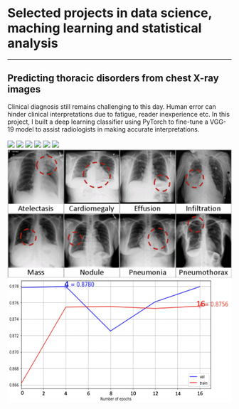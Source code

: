 # Selected projects in data science, maching learning and statistical analysis
---

## Predicting thoracic disorders from chest X-ray images
Clinical diagnosis still remains challenging to this day. Human error can hinder clinical interpretations due to fatigue, reader inexperience etc. In this project, I built a deep learning classifier using PyTorch to fine-tune a VGG-19 model to assist radiologists in making accurate interpretations.
<br><br>
[![](https://img.shields.io/badge/Python-white?logo=Python)](#) [![](https://img.shields.io/badge/Jupyter-white?logo=Jupyter)](#) [![](https://img.shields.io/badge/PyTorch-white?logo=pytorch)](#) [![](https://img.shields.io/badge/HPC-white?logo=HPC)](#) [![](https://img.shields.io/badge/Anaconda-white?logo=Anaconda)](#) [![](https://img.shields.io/badge/Bash-white?logo=Bash)](#)
<img src="/assets/img/Screenshot 2023-07-14 at 17.01.01.png?raw=true"/> <img src="/assets/img/Screenshot 2023-07-14 at 17.01.22.png?raw=true"/>

